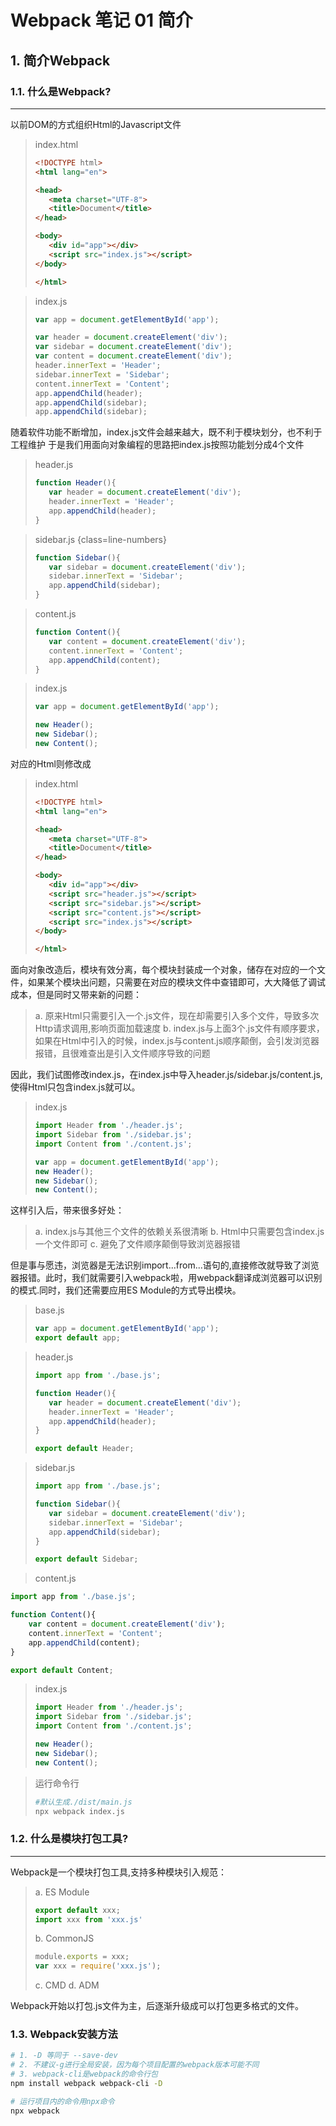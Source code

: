 # Webpack 笔记 01 简介

## 1. 简介Webpack

### 1.1. 什么是Webpack?
---
以前DOM的方式组织Html的Javascript文件

>index.html
>```Html {class=line-numbers}
><!DOCTYPE html>
><html lang="en">
>
><head>
>    <meta charset="UTF-8">
>    <title>Document</title>
></head>
>
><body>
>    <div id="app"></div>
>    <script src="index.js"></script>
></body>
>
></html>
>```

>index.js
>```Javascript {class=line-numbers}
>var app = document.getElementById('app');
>
>var header = document.createElement('div');
>var sidebar = document.createElement('div');
>var content = document.createElement('div');
>header.innerText = 'Header';
>sidebar.innerText = 'Sidebar';
>content.innerText = 'Content';
>app.appendChild(header);
>app.appendChild(sidebar);
>app.appendChild(sidebar);
>```
随着软件功能不断增加，index.js文件会越来越大，既不利于模块划分，也不利于工程维护
于是我们用面向对象编程的思路把index.js按照功能划分成4个文件

>header.js
>```Javascript {class=line-numbers}
>function Header(){
>    var header = document.createElement('div');
>    header.innerText = 'Header';
>    app.appendChild(header);
>}
>```

>sidebar.js {class=line-numbers}
>```Javascript
>function Sidebar(){
>    var sidebar = document.createElement('div');
>    sidebar.innerText = 'Sidebar';
>    app.appendChild(sidebar);
>}
>```

>content.js
>```Javascript {class=line-numbers}
>function Content(){
>    var content = document.createElement('div');
>    content.innerText = 'Content';
>    app.appendChild(content);
>}
>```

>index.js
>```Javascript {class=line-numbers}
>var app = document.getElementById('app');
>
>new Header();
>new Sidebar();
>new Content();
>```
对应的Html则修改成

>index.html
>```Html {class=line-numbers}
><!DOCTYPE html>
><html lang="en">
>
><head>
>    <meta charset="UTF-8">
>    <title>Document</title>
></head>
>
><body>
>    <div id="app"></div>
>    <script src="header.js"></script>
>    <script src="sidebar.js"></script>
>    <script src="content.js"></script>
>    <script src="index.js"></script>
></body>
>
></html>
>```
面向对象改造后，模块有效分离，每个模块封装成一个对象，储存在对应的一个文件，如果某个模块出问题，只需要在对应的模块文件中查错即可，大大降低了调试成本，但是同时又带来新的问题：
>a. 原来Html只需要引入一个.js文件，现在却需要引入多个文件，导致多次Http请求调用,影响页面加载速度
>b. index.js与上面3个.js文件有顺序要求，如果在Html中引入的时候，index.js与content.js顺序颠倒，会引发浏览器报错，且很难查出是引入文件顺序导致的问题

因此，我们试图修改index.js，在index.js中导入header.js/sidebar.js/content.js,使得Html只包含index.js就可以。

>index.js
>```Javascript {class=line-numbers}
>import Header from './header.js';
>import Sidebar from './sidebar.js';
>import Content from './content.js';
>
>var app = document.getElementById('app');
>new Header();
>new Sidebar();
>new Content();
>```
这样引入后，带来很多好处：
>a. index.js与其他三个文件的依赖关系很清晰
>b. Html中只需要包含index.js一个文件即可
>c. 避免了文件顺序颠倒导致浏览器报错

但是事与愿违，浏览器是无法识别import...from...语句的,直接修改就导致了浏览器报错。此时，我们就需要引入webpack啦，用webpack翻译成浏览器可以识别的模式.同时，我们还需要应用ES Module的方式导出模块。

>base.js
>```Javascript {class=line-numbers}
>var app = document.getElementById('app');
>export default app;
>```

>header.js
>```Javascript {class=line-numbers}
>import app from './base.js';
>
>function Header(){
>    var header = document.createElement('div');
>    header.innerText = 'Header';
>    app.appendChild(header);
>}
>
>export default Header;
>```

>sidebar.js
>```Javascript {class=line-numbers}
>import app from './base.js';
>
>function Sidebar(){
>    var sidebar = document.createElement('div');
>    sidebar.innerText = 'Sidebar';
>    app.appendChild(sidebar);
>}
>
>export default Sidebar;
>```

>content.js
```Javascript {class=line-numbers}
import app from './base.js';

function Content(){
    var content = document.createElement('div');
    content.innerText = 'Content';
    app.appendChild(content);
}

export default Content;
```

>index.js
>```Javascript {class=line-numbers}
>import Header from './header.js';
>import Sidebar from './sidebar.js';
>import Content from './content.js';
>
>new Header();
>new Sidebar();
>new Content();
>```

>运行命令行
>```bash
>#默认生成./dist/main.js
>npx webpack index.js
>```

### 1.2. 什么是模块打包工具?
---
Webpack是一个模块打包工具,支持多种模块引入规范：
>a. ES Module
>```Javascript {class=line-numbers}
>export default xxx;
>import xxx from 'xxx.js'
>```
>b. CommonJS
>```Javascript {class=line-numbers}
>module.exports = xxx;
>var xxx = require('xxx.js');
>```
>c. CMD
>d. ADM

Webpack开始以打包.js文件为主，后逐渐升级成可以打包更多格式的文件。

### 1.3. Webpack安装方法
```bash
# 1. -D 等同于 --save-dev
# 2. 不建议-g进行全局安装，因为每个项目配置的webpack版本可能不同
# 3. webpack-cli是webpack的命令行包
npm install webpack webpack-cli -D

# 运行项目内的命令用npx命令
npx webpack
```